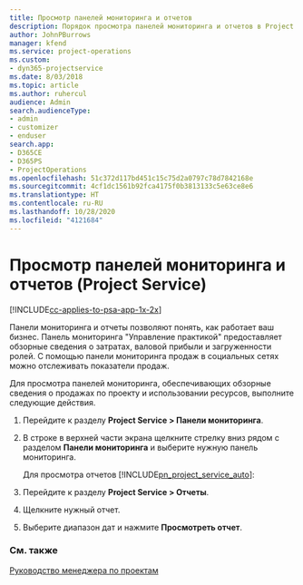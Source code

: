 ```yaml
---
title: Просмотр панелей мониторинга и отчетов
description: Порядок просмотра панелей мониторинга и отчетов в Project Service
author: JohnPBurrows
manager: kfend
ms.service: project-operations
ms.custom:
- dyn365-projectservice
ms.date: 8/03/2018
ms.topic: article
ms.author: ruhercul
audience: Admin
search.audienceType:
- admin
- customizer
- enduser
search.app:
- D365CE
- D365PS
- ProjectOperations
ms.openlocfilehash: 51c372d117bd451c15c75d2a0797c78d7842168e
ms.sourcegitcommit: 4cf1dc1561b92fca4175f0b3813133c5e63ce8e6
ms.translationtype: HT
ms.contentlocale: ru-RU
ms.lasthandoff: 10/28/2020
ms.locfileid: "4121684"
---
```

# <a name="view-dashboards-and-reports-project-service"></a>Просмотр панелей мониторинга и отчетов (Project Service)

[!INCLUDE[cc-applies-to-psa-app-1x-2x](../includes/cc-applies-to-psa-app-1x-2x.md)]

Панели мониторинга и отчеты позволяют понять, как работает ваш бизнес. Панель мониторинга "Управление практикой" предоставляет обзорные сведения о затратах, валовой прибыли и загруженности ролей. С помощью панели мониторинга продаж в социальных сетях можно отслеживать показатели продаж.  
  
 Для просмотра панелей мониторинга, обеспечивающих обзорные сведения о продажах по проекту и использовании ресурсов, выполните следующие действия.  
  
1. Перейдите к разделу **Project Service > Панели мониторинга**.  
  
2. В строке в верхней части экрана щелкните стрелку вниз рядом с разделом **Панели мониторинга** и выберите нужную панель мониторинга.  
  
   Для просмотра отчетов [!INCLUDE[pn_project_service_auto](../includes/pn-project-service-auto.md)]:  
  
3. Перейдите к разделу **Project Service > Отчеты**.  
  
4. Щелкните нужный отчет.  
  
5. Выберите диапазон дат и нажмите **Просмотреть отчет**.  
  
### <a name="see-also"></a>См. также  
 [Руководство менеджера по проектам](../psa/project-manager-guide.md)
